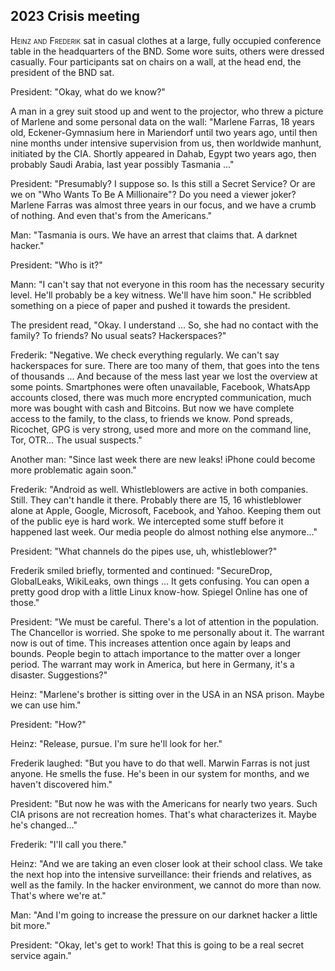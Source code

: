 
## **2023** Crisis meeting

<span style="font-variant:small-caps;">Heinz and Frederik</span> sat in casual clothes at a large, fully occupied conference table in the headquarters of the BND. Some wore suits, others were dressed casually.
Four participants sat on chairs on a wall, at the head end, the president of the BND sat.

President: "Okay, what do we know?"

A man in a grey suit stood up and went to the projector, who threw a picture of Marlene and some personal data on the wall: "Marlene Farras, 18 years old, Eckener-Gymnasium here in Mariendorf until two years ago, until then nine months under intensive supervision from us, then worldwide manhunt, initiated by the CIA.
Shortly appeared in Dahab, Egypt two years ago, then probably Saudi Arabia, last year possibly Tasmania ..."

President: "Presumably?
I suppose so.
Is this still a Secret Service?
Or are we on "Who Wants To Be A Millionaire"?
Do you need a viewer joker?
Marlene Farras was almost three years in our focus, and we have a crumb of nothing.
And even that's from the Americans."

Man: "Tasmania is ours.
We have an arrest that claims that.
A darknet hacker."

President: "Who is it?"

Mann: "I can't say that not everyone in this room has the necessary security level.
He'll probably be a key witness.
We'll have him soon."
He scribbled something on a piece of paper and pushed it towards the president.

The president read, "Okay.
I understand ...
So, she had no contact with the family?
To friends?
No usual seats?
Hackerspaces?"

Frederik: "Negative.
We check everything regularly.
We can't say hackerspaces for sure.
There are too many of them, that goes into the tens of thousands ... And because of the mess last year we lost the overview at some points.
Smartphones were often unavailable, Facebook, WhatsApp accounts closed, there was much more encrypted communication, much more was bought with cash and Bitcoins.
But now we have complete access to the family, to the class, to friends we know.
Pond spreads, Ricochet, GPG is very strong, used more and more on the command line, Tor, OTR... The usual suspects."

Another man: "Since last week there are new leaks!
iPhone could become more problematic again soon."

Frederik: "Android as well.
Whistleblowers are active in both companies.
Still.
They can't handle it there.
Probably there are 15, 16 whistleblower alone at Apple, Google, Microsoft, Facebook, and Yahoo.
Keeping them out of the public eye is hard work.
We intercepted some stuff before it happened last week.
Our media people do almost nothing else anymore..."

President: "What channels do the pipes use, uh, whistleblower?"

Frederik smiled briefly, tormented and continued: "SecureDrop, GlobalLeaks, WikiLeaks, own things ... It gets confusing.
You can open a pretty good drop with a little Linux know-how.
Spiegel Online has one of those."

President: "We must be careful.
There's a lot of attention in the population.
The Chancellor is worried.
She spoke to me personally about it.
The warrant now is out of time.
This increases attention once again by leaps and bounds.
People begin to attach importance to the matter over a longer period.
The warrant may work in America, but here in Germany, it's a disaster.
Suggestions?"

Heinz: "Marlene's brother is sitting over in the USA in an NSA prison.
Maybe we can use him."

President: "How?"

Heinz: "Release, pursue.
I'm sure he'll look for her."

Frederik laughed: "But you have to do that well.
Marwin Farras is not just anyone.
He smells the fuse.
He's been in our system for months, and we haven't discovered him."

President: "But now he was with the Americans for nearly two years.
Such CIA prisons are not recreation homes.
That's what characterizes it.
Maybe he's changed..."

Frederik: "I'll call you there."

Heinz: "And we are taking an even closer look at their school class.
We take the next hop into the intensive surveillance: their friends and relatives, as well as the family.
In the hacker environment, we cannot do more than now.
That's where we're at."

Man: "And I'm going to increase the pressure on our darknet hacker a little bit more."

President: "Okay, let's get to work!
That this is going to be a real secret service again."

